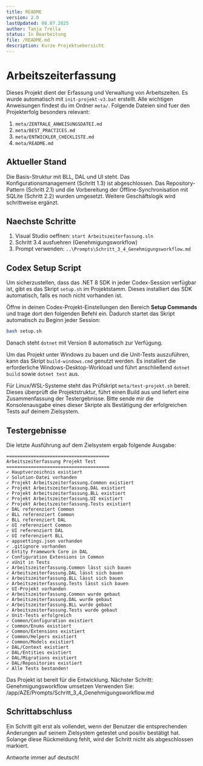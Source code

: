 ```yaml
---
title: README
version: 2.0
lastUpdated: 08.07.2025
author: Tanja Trella
status: In Bearbeitung
file: /README.md
description: Kurze Projektuebersicht
---
```


# Arbeitszeiterfassung

Dieses Projekt dient der Erfassung und Verwaltung von Arbeitszeiten. Es wurde automatisch mit `init-projekt-v3.bat` erstellt.
Alle wichtigen Anweisungen findest du im Ordner `meta/`.
Folgende Dateien sind fuer den Projekterfolg besonders relevant:
1. `meta/ZENTRALE_ANWEISUNGSDATEI.md`
2. `meta/BEST_PRACTICES.md`
3. `meta/ENTWICKLER_CHECKLISTE.md`
4. `meta/README.md`

## Aktueller Stand
Die Basis-Struktur mit BLL, DAL und UI steht. Das Konfigurationsmanagement (Schritt 1.3) ist abgeschlossen. Das Repository-Pattern (Schritt 2.1) und die Vorbereitung der Offline-Synchronisation mit SQLite (Schritt 2.2) wurden umgesetzt. Weitere Geschäftslogik wird schrittweise ergänzt.

## Naechste Schritte
1. Visual Studio oeffnen: `start Arbeitszeiterfassung.sln`
2. Schritt 3.4 ausfuehren (Genehmigungsworkflow)
3. Prompt verwenden: `..\Prompts\Schritt_3_4_Genehmigungsworkflow.md`

## Codex Setup Script

Um sicherzustellen, dass das .NET 8 SDK in jeder Codex-Session verfügbar ist, gibt es das Skript `setup.sh` im Projektstamm. Dieses installiert das SDK automatisch, falls es noch nicht vorhanden ist.

Öffne in deinen Codex-Projekt-Einstellungen den Bereich **Setup Commands** und trage dort den folgenden Befehl ein. Dadurch startet das Skript automatisch zu Beginn jeder Session:

```bash
bash setup.sh
```

Danach steht `dotnet` mit Version 8 automatisch zur Verfügung.

Um das Projekt unter Windows zu bauen und die Unit-Tests auszuführen, kann das Skript `build-windows.cmd` genutzt werden. Es installiert die erforderliche Windows-Desktop-Workload und führt anschließend `dotnet build` sowie `dotnet test` aus.

Für Linux/WSL-Systeme steht das Prüfskript `meta/test-projekt.sh` bereit. Dieses überprüft die Projektstruktur, führt einen Build aus und liefert eine Zusammenfassung der Testergebnisse. Bitte sende mir die Konsolenausgabe eines dieser Skripte als Bestätigung der erfolgreichen Tests auf deinem Zielsystem.

## Testergebnisse

Die letzte Ausführung auf dem Zielsystem ergab folgende Ausgabe:

```
======================================
Arbeitszeiterfassung Projekt Test
======================================
✓ Hauptverzeichnis existiert
✓ Solution-Datei vorhanden
✓ Projekt Arbeitszeiterfassung.Common existiert
✓ Projekt Arbeitszeiterfassung.DAL existiert
✓ Projekt Arbeitszeiterfassung.BLL existiert
✓ Projekt Arbeitszeiterfassung.UI existiert
✓ Projekt Arbeitszeiterfassung.Tests existiert
✓ DAL referenziert Common
✓ BLL referenziert Common
✓ BLL referenziert DAL
✓ UI referenziert Common
✓ UI referenziert DAL
✓ UI referenziert BLL
✓ appsettings.json vorhanden
✓ .gitignore vorhanden
✓ Entity Framework Core in DAL
✓ Configuration Extensions in Common
✓ xUnit in Tests
✓ Arbeitszeiterfassung.Common lässt sich bauen
✓ Arbeitszeiterfassung.DAL lässt sich bauen
✓ Arbeitszeiterfassung.BLL lässt sich bauen
✓ Arbeitszeiterfassung.Tests lässt sich bauen
✓ UI-Projekt vorhanden
✓ Arbeitszeiterfassung.Common wurde gebaut
✓ Arbeitszeiterfassung.DAL wurde gebaut
✓ Arbeitszeiterfassung.BLL wurde gebaut
✓ Arbeitszeiterfassung.Tests wurde gebaut
✓ Unit-Tests erfolgreich
✓ Common/Configuration existiert
✓ Common/Enums existiert
✓ Common/Extensions existiert
✓ Common/Helpers existiert
✓ Common/Models existiert
✓ DAL/Context existiert
✓ DAL/Entities existiert
✓ DAL/Migrations existiert
✓ DAL/Repositories existiert
✓ Alle Tests bestanden!
```
Das Projekt ist bereit für die Entwicklung.
Nächster Schritt: Genehmigungsworkflow umsetzen
Verwenden Sie: /app/AZE/Prompts/Schritt_3_4_Genehmigungsworkflow.md

## Schrittabschluss

Ein Schritt gilt erst als vollendet, wenn der Benutzer die entsprechenden Änderungen auf seinem Zielsystem getestet und positiv bestätigt hat. Solange diese Rückmeldung fehlt, wird der Schritt nicht als abgeschlossen markiert.

Antworte immer auf deutsch!
